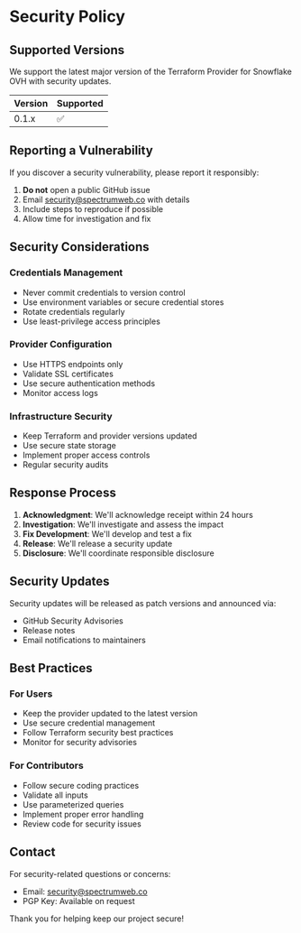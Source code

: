 # Security Policy

## Supported Versions

We support the latest major version of the Terraform Provider for Snowflake OVH with security updates.

| Version | Supported          |
| ------- | ------------------ |
| 0.1.x   | :white_check_mark: |

## Reporting a Vulnerability

If you discover a security vulnerability, please report it responsibly:

1. **Do not** open a public GitHub issue
2. Email security@spectrumweb.co with details
3. Include steps to reproduce if possible
4. Allow time for investigation and fix

## Security Considerations

### Credentials Management

- Never commit credentials to version control
- Use environment variables or secure credential stores
- Rotate credentials regularly
- Use least-privilege access principles

### Provider Configuration

- Use HTTPS endpoints only
- Validate SSL certificates
- Use secure authentication methods
- Monitor access logs

### Infrastructure Security

- Keep Terraform and provider versions updated
- Use secure state storage
- Implement proper access controls
- Regular security audits

## Response Process

1. **Acknowledgment**: We'll acknowledge receipt within 24 hours
2. **Investigation**: We'll investigate and assess the impact
3. **Fix Development**: We'll develop and test a fix
4. **Release**: We'll release a security update
5. **Disclosure**: We'll coordinate responsible disclosure

## Security Updates

Security updates will be released as patch versions and announced via:

- GitHub Security Advisories
- Release notes
- Email notifications to maintainers

## Best Practices

### For Users

- Keep the provider updated to the latest version
- Use secure credential management
- Follow Terraform security best practices
- Monitor for security advisories

### For Contributors

- Follow secure coding practices
- Validate all inputs
- Use parameterized queries
- Implement proper error handling
- Review code for security issues

## Contact

For security-related questions or concerns:
- Email: security@spectrumweb.co
- PGP Key: Available on request

Thank you for helping keep our project secure!
